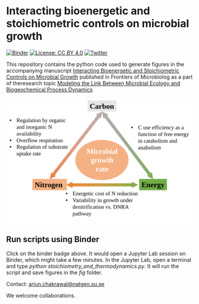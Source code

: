 # Interacting bioenergetic and stoichiometric controls on microbial growth
[![Binder](https://mybinder.org/badge_logo.svg)](https://mybinder.org/v2/gh/ArjunChakrawal/Stoichiometry-and-Thermodynamics/HEAD) 
[![License: CC BY 4.0](https://img.shields.io/badge/License-CC_BY_4.0-lightgrey.svg)](https://creativecommons.org/licenses/by/4.0/)
[![Twitter](https://img.shields.io/twitter/url/https/twitter.com/cloudposse.svg?style=social&label=Follow%20@ArjunChakrawal)](https://twitter.com/ArjunChakrawal)

This repository contains the python code used to generate figures in the accompanying manuscript [Interacting Bioenergetic and Stoichiometric Controls on Microbial Growth](https://doi.org/10.3389/fmicb.2022.859063) published in Frontiers of Microbiolog as a part of theresearch topic [Modeling the Link Between Microbial Ecology and Biogeochemical Process Dynamics](https://www.frontiersin.org/research-topics/20079#articles)

<img src="/Figure1.svg" width="600">


## Run scripts using Binder
Click on the binder badge above. It would open a Jupyter Lab session on Binder, which might take a few minutes. In the Jupyter Lab, open a terminal and type *python stoichiometry_and_thermodynamics.py*. It will run the script and save figures in the *fig* folder. 

Contact: [arjun.chakrawal@natgeo.su.se](mailto:arjun.chakrawal@natgeo.su.se)

We welcome collaborations.

